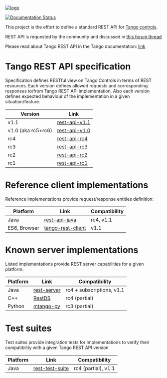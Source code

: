 [![logo](http://www.tango-controls.org/static/tango/img/logo_tangocontrols.png)](http://www.tango-controls.org)

[![Documentation Status](https://readthedocs.org/projects/tango-rest-api/badge/?version=latest)](http://tango-rest-api.readthedocs.io/en/latest/?badge=latest)

This project is the effort to define a standard REST API for [Tango controls](http://www.tango-controls.org).

REST API is requested by the community and discussed in [this forum thread](http://www.tango-controls.org/community/forum/c/general/development/tango-feature-request-4-defining-a-standard-tango-rest-api/)

Please read about Tango REST API in the Tango documentation: [link](http://tango-controls.readthedocs.io/en/latest/development/advanced/rest-api.html)

# Tango REST API specification

Specification defines RESTful view on Tango Controls in terms of REST resources. Each version defines allowed requests and corresponding responses to/from Tango REST API implementation. Also each version defines expected behaviour of the implementation in a given situation/feature.

Version  | Link
----------|-------------
v1.1      | [rest-api-v1.1](https://tango-rest-api.readthedocs.io/en/v1.1/)
v1.0 (aka rc5+rc6)      | [rest-api-v1.0](https://tango-rest-api.readthedocs.io/en/v1.0/)
rc4       | [rest-api-rc4](https://tango-rest-api.readthedocs.io/en/rc4_a/)
rc3       | [rest-api-rc3](https://tango-rest-api.readthedocs.io/en/rc3/)
rc2       | [rest-api-rc2](https://github.com/tango-controls/rest-api/blob/rc2/Home.md)
rc1       | [rest-api-rc1](https://github.com/tango-controls/rest-api/blob/rc1/Home.md)


# Reference client implementations

Reference implementations provide request/response entities definition:

Platform  | Link        | Compatibility
----------|-------------|---------
Java      | [rest-api-java](https://github.com/tango-controls/rest-api-java) | rc4, v1.1
ES6, Browser      | [tango-rest-client](https://github.com/waltz-controls/tango-rest-client) | v1.1


# Known server implementations

Listed implementations provide REST server capabilities for a given platform.  

Platform  | Link        | Compatibility
----------|-------------|---------
Java      | [rest-server](https://github.com/tango-controls/rest-server) | rc4 + subscriptions, v1.1
C++       | [RestDS](http://tangodevel.jinr.ru/git/tango/web/RestDS) | rc4 (partial) 
Python    | [mtango-py](https://github.com/MaxIV-KitsControls/mtango-py) | rc3 (partial)

# Test suites

Test suites provide integration tests for implementations to verify their compatibility with a given Tango REST API version

Platform  | Link        | Compatibility
----------|-------------|---------
Java      | [rest-test-suite](https://github.com/tango-controls/rest-test-suite) | rc4 (partial), v1.1
